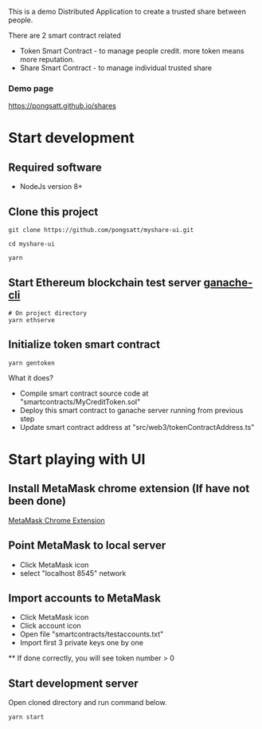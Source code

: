 This is a demo Distributed Application to create a trusted share between people.

There are 2 smart contract related
* Token Smart Contract - to manage people credit. more token means more reputation.
* Share Smart Contract - to manage individual trusted share

### Demo page
https://pongsatt.github.io/shares

# Start development

## Required software

* NodeJs version 8+

## Clone this project

```
git clone https://github.com/pongsatt/myshare-ui.git

cd myshare-ui

yarn
```

## Start Ethereum blockchain test server [ganache-cli](https://github.com/trufflesuite/ganache-cli)

```
# On project directory
yarn ethserve
```

## Initialize token smart contract

```
yarn gentoken
```

What it does?
* Compile smart contract source code at "smartcontracts/MyCreditToken.sol"
* Deploy this smart contract to ganache server running from previous step
* Update smart contract address at "src/web3/tokenContractAddress.ts"

# Start playing with UI

## Install MetaMask chrome extension (If have not been done)
[MetaMask Chrome Extension](https://chrome.google.com/webstore/detail/metamask/nkbihfbeogaeaoehlefnkodbefgpgknn?hl=en)

## Point MetaMask to local server
* Click MetaMask icon
* select "localhost 8545" network

## Import accounts to MetaMask
* Click MetaMask icon
* Click account icon
* Open file "smartcontracts/testaccounts.txt"
* Import first 3 private keys one by one

** If done correctly, you will see token number > 0

## Start development server

Open cloned directory and run command below.

```
yarn start
```